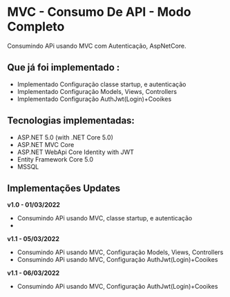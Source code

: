# MVC - Consumo De API - Modo Completo

 Consumindo APi usando MVC com Autenticação, AspNetCore.

## Que já foi implementado :

- Implementado Configuração classe startup, e autenticação
- Implementado Configuração Models, Views, Controllers
- Implementado Configuração AuthJwt(Login)+Cooikes

## Tecnologias implementadas:

- ASP.NET 5.0 (with .NET Core 5.0)
- ASP.NET MVC Core 
- ASP.NET WebApi Core Identity with JWT
- Entity Framework Core 5.0
- MSSQL

## Implementações Updates

**v1.0 - 01/03/2022**
- Consumindo APi usando MVC, classe startup, e autenticação
- 
**v1.1 - 05/03/2022**
- Consumindo APi usando MVC, Configuração Models, Views, Controllers
- Consumindo APi usando MVC, Configuração AuthJwt(Login)+Cooikes

**v1.1 - 06/03/2022**
- Consumindo APi usando MVC, Configuração AuthJwt(Login)+Cooikes
